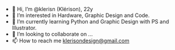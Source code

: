 - 👋 Hi, I’m @klerisn (Klérison), 22y
- 👀 I’m interested in Hardware, Graphic Design and Code.
- 🌱 I’m currently learning Python and Graphic Design with PS and Illustrator.
- 💞️ I’m looking to collaborate on ...
- 📫 How to reach me klerisondesign@gmail.com

<!---
klerisn/klerisn is a ✨ special ✨ repository because its `README.md` (this file) appears on your GitHub profile.
You can click the Preview link to take a look at your changes.
--->
